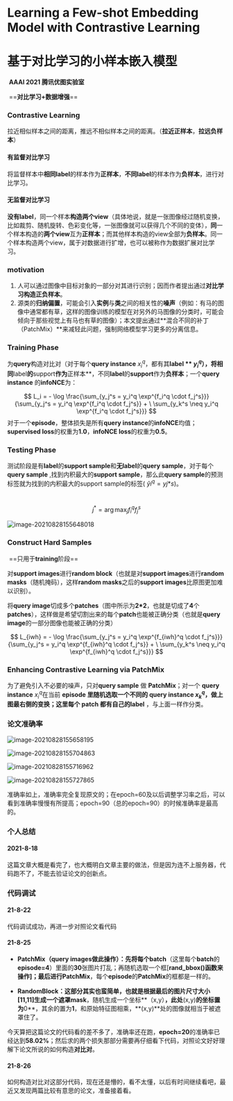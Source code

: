 



# Learning a Few-shot Embedding Model with Contrastive Learning

# 基于对比学习的小样本嵌入模型

​																														**AAAI 2021 腾讯优图实验室**



​																==**对比学习+数据增强**==

### Contrastive Learning

拉近相似样本之间的距离，推远不相似样本之间的距离。（**拉近正样本**，**拉远负样本**）

#### 有监督对比学习

将监督样本中**相同label**的样本作为**正样本**，**不同label**的样本作为**负样本**，进行对比学习。



#### 无监督对比学习

**没有label**，同一个样本**构造两个view**（具体地说，就是一张图像经过随机变换，比如裁剪、随机旋转、色彩变化等，一张图像就可以获得几个不同的变体），**同**一个样本构造的**两个view**互为**正样本**；而其他样本构造的view全部为**负样本**。同一个样本构造两个view，属于对数据进行扩增，也可以被称作为数据扩展对比学习。

### motivation

1. 人可以通过图像中目标对象的一部分对其进行识别；因而作者提出通过**对比学习构造正负样本**。
2. 源类的**归纳偏置**，可能会引入**实例**与**类**之间的相关性的**噪声**（例如：有马的图像中通常都有草，这样的图像训练的模型在对另外的马图像的分类时，可能会倾向于那些视觉上有马也有草的图像）；本文提出通过**混合不同的补丁（PatchMix）**来减轻此问题，强制网络模型学习更多的分离信息。



### Training Phase

为**query**构造对比对（对于每个**query instance**  $x_i^q$​​​​​  ，都有其**label **  $y_i^q$​​​​​​  ），将相同**label**的**support**作为**正样本**，不同**label**的**support**作为**负样本**；一个**query instance** 的**infoNCE**为：


$$
L_i = - \log \frac{\sum_{y_j^s = y_i^q \exp^{f_i^q \cdot f_j^s}}}{\sum_{y_j^s = y_i^q \exp^{f_i^q \cdot f_j^s}} + \
\sum_{y_k^s \neq y_i^q \exp^{f_i^q \cdot f_j^s}}}
$$
对于一个**episode**，整体损失是所有**query instance**的**infoNCE**均值；**supervised loss**的权重为**1.0**，**infoNCE loss**的权重为**0.5**。

### Testing Phase

测试阶段是有**label**的**support sample**和**无label**的**query sample**，对于每个**query sample** ,找到内积最大的**support sample**，那么此**query sample**的预测标签就为找到的内积最大的support sample的标签( $\hat{y}i^q  =  y{j*}s$​​ )。

​	
$$
j^* = \arg \max_j f_i^q f_j^s
$$




![image-20210828155648018](https://gitee.com/lin2000h/images/raw/master/image-20210828155648018.png)

### Construct Hard Samples

​																	==只用于**training**阶段==



对**support images**进行**random block**（也就是对**support images**进行**random masks**（随机掩码），这样**random masks**之后的**support images**比原图更加难以识别）。



将**query image**切成多个**patches**（图中所示为**2*2**，也就是切成了**4**个**patches**），这样做是希望切割出来的每个**patch**也能被正确分类（也就是**query image**的一部分图像也能被正确的分类）


$$
L_{iwh} = - \log \frac{\sum_{y_j^s = y_i^q \exp^{f_{iwh}^q \cdot f_j^s}}}{\sum_{y_j^s = y_i^q \exp^{f_{iwh}^q \cdot f_j^s}} + \
\sum_{y_k^s \neq y_i^q \exp^{f_{iwh}^q \cdot f_j^s}}}
$$



### Enhancing Contrastive Learning via PatchMix

为了避免引入不必要的噪声，只对**query sample** 做 **PatchMix**；对一个 **query instance**  $x_i^q$​  在当前 **episode **里随机选取一个不同的 **query instance** $x_k^q$​​​​​ ，做上图最右侧的变换；这里每个 **patch** 都有自己的**label** ，与上面一样作分类。





### 论文准确率

![image-20210828155658195](https://gitee.com/lin2000h/images/raw/master/image-20210828155658195.png)

![image-20210828155704863](https://gitee.com/lin2000h/images/raw/master/image-20210828155704863.png)

![image-20210828155716962](https://gitee.com/lin2000h/images/raw/master/image-20210828155716962.png)

![image-20210828155727865](https://gitee.com/lin2000h/images/raw/master/image-20210828155727865.png)

准确率如上，准确率完全复现原文的；在epoch=60及以后调整学习率之后，可以看到准确率慢慢有所提高；epoch=90（总的epoch=90）的时候准确率是最高的。

### 个人总结

#### 2021-8-18

这篇文章大概是看完了，也大概明白文章主要的做法，但是因为连不上服务器，代码跑不了，不能去验证论文的创新点。



### 代码调试

#### 21-8-22

代码调试成功，再进一步对照论文看代码

#### 21-8-25

- **PatchMix（query images做此操作）：**先将每个**batch**（这里每个**batch**的**episode=4**）里面的**30**张图片打乱；再随机选取一个框[**rand_bbox()**函数来操作]；最后进行**PatchMix**，每个**episode**的**PatchMix**的框都是一样的。



- **RandomBlock：**这部分其实也蛮简单，也就是根据最后的图片尺寸大小**[11,11]**生成一个遮罩**mask**，随机生成一个坐标**（x,y）**，此处**(x,y)**的坐标置为**0**，其余的置为**1**，和原始特征图相乘，**(x,y)**处的图像就相当于被遮罩住了。



今天算把这篇论文的代码看的差不多了，准确率还在跑，**epoch=20**的准确率已经达到**58.02%**；然后求的两个损失那部分需要再仔细看下代码，对照论文好好理解下论文所说的如何构造**对比对**。

#### 21-8-26

如何构造对比对这部分代码，现在还是懵的，看不太懂，以后有时间继续看吧，最近又发现两篇比较有意思的论文，准备接着看。
